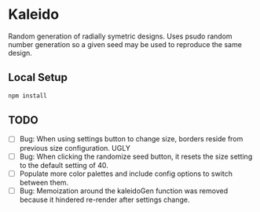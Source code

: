 # Kaleido

Random generation of radially symetric designs. Uses psudo random number generation so a given seed may be used to reproduce the same design.

## Local Setup

```sh
npm install
```

## TODO

- [ ] Bug: When using settings button to change size, borders reside from previous size configuration. UGLY
- [ ] Bug: When clicking the randomize seed button, it resets the size setting to the default setting of 40.
- [ ] Populate more color palettes and include config options to switch between them.
- [ ] Bug: Memoization around the kaleidoGen function was removed because it hindered re-render after settings change.
